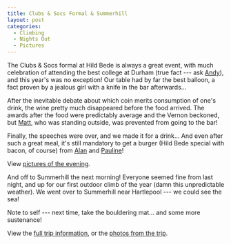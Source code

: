 ```yaml
---
title: Clubs & Socs Formal & Summerhill
layout: post
categories:
  - Climbing
  - Nights Out
  - Pictures
---
```

The Clubs & Socs formal at Hild Bede is always a great event, with much celebration of attending the best college at Durham (true fact --- ask [Andy](http://pictures.scholesmafia.co.uk/index.php/?profile=30)), and this year's was no exception! Our table had by far the best balloon, a fact proven by a jealous girl with a knife in the bar afterwards...

After the inevitable debate about which coin merits consumption of one's drink, the wine pretty much disappeared before the food arrived. The awards after the food were predictably average and the Vernon beckoned, but [Matt](http://pictures.scholesmafia.co.uk/index.php/?profile=127), who was standing outside, was prevented from going to the bar!

Finally, the speeches were over, and we made it for a drink... And even after such a great meal, it's still mandatory to get a burger (Hild Bede special with bacon, of course) from [Alan](http://pictures.scholesmafia.co.uk/index.php/?profile=84) and [Pauline](http://pictures.scholesmafia.co.uk/index.php/?profile=83)!

View [pictures of the evening](http://pictures.scholesmafia.co.uk/index.php/2007/03/06.03.07-clubs,socs-formal/).

And off to Summerhill the next morning! Everyone seemed fine from last night, and up for our first outdoor climb of the year (damn this unpredictable weather). We went over to Summerhill near Hartlepool --- we could see the sea!

Note to self --- next time, take the bouldering mat... and some more sustenance!

View the [full trip information](http://www.dur.ac.uk/hildbede.mountaineeringclub/trips/06_07/summerhill/), or the [photos from the trip](http://pictures.scholesmafia.co.uk/index.php/2007/03/07.03.07-summerhill/).